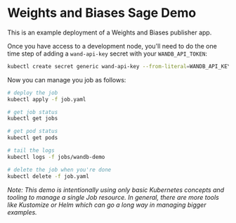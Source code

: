 # Weights and Biases Sage Demo

This is an example deployment of a Weights and Biases publisher app.

Once you have access to a development node, you'll need to do the one time step of adding a `wand-api-key` secret with your `WANDB_API_TOKEN`:

```sh
kubectl create secret generic wand-api-key --from-literal=WANDB_API_KEY=YOURAPIKEY
```

Now you can manage you job as follows:

```sh
# deploy the job
kubectl apply -f job.yaml

# get job status
kubectl get jobs

# get pod status
kubectl get pods

# tail the logs
kubectl logs -f jobs/wandb-demo

# delete the job when you're done
kubectl delete -f job.yaml
```

_Note: This demo is intentionally using only basic Kubernetes concepts and tooling to manage a single Job resource. In general, there are more tools like Kustomize or Helm which can go a long way in managing bigger examples._
